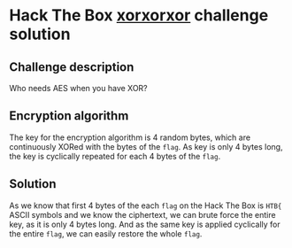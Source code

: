 # Hack The Box [xorxorxor](https://app.hackthebox.com/challenges/191) challenge solution

## Challenge description

Who needs AES when you have XOR?

## Encryption algorithm

The key for the encryption algorithm is 4 random bytes, which are continuously XORed
with the bytes of the `flag`. As key is only 4 bytes long, the key is cyclically
repeated for each 4 bytes of the `flag`.

## Solution

As we know that first 4 bytes of the each `flag` on the Hack The Box is `HTB{` ASCII
symbols and we know the ciphertext, we can brute force the entire key, as it is only
4 bytes long. And as the same key is applied cyclically for the entire `flag`, we can
easily restore the whole `flag`.
